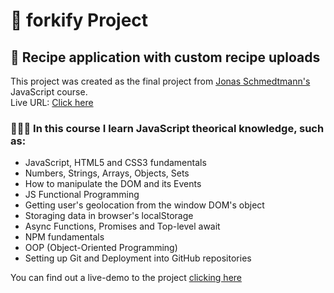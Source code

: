 # 🍴 forkify Project

## 🍕 Recipe application with custom recipe uploads

This project was created as the final project from [Jonas Schmedtmann's](https://twitter.com/jonasschmedtman) JavaScript course.</br>
Live URL: [Click here](https://forkify-guiemot.netlify.app/#62e8b90d3c85910016dcde6f)

### 👨🏽‍💻 In this course I learn JavaScript theorical knowledge, such as:

- JavaScript, HTML5 and CSS3 fundamentals
- Numbers, Strings, Arrays, Objects, Sets
- How to manipulate the DOM and its Events
- JS Functional Programming
- Getting user's geolocation from the window DOM's object
- Storaging data in browser's localStorage
- Async Functions, Promises and Top-level await
- NPM fundamentals
- OOP (Object-Oriented Programming)
- Setting up Git and Deployment into GitHub repositories

You can find out a live-demo to the project [clicking here](https://forkify-guiemot.netlify.app/)
